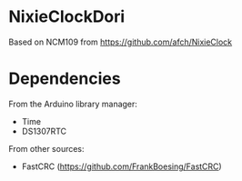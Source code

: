 # NixieClockDori

Based on NCM109 from https://github.com/afch/NixieClock

# Dependencies

From the Arduino library manager:
- Time
- DS1307RTC

From other sources:
- FastCRC (https://github.com/FrankBoesing/FastCRC)
